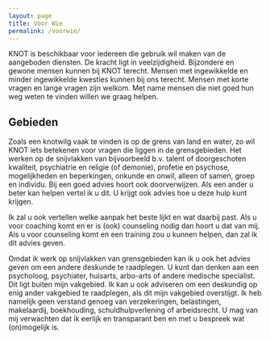 ```yaml
---
layout: page
title: Voor Wie
permalink: /voorwie/
---
```


KNOT is beschikbaar voor iedereen die gebruik wil maken van de aangeboden diensten.
De kracht ligt in veelzijdigheid. 
Bijzondere en gewone mensen kunnen bij KNOT terecht. Mensen met ingewikkelde en minder ingewikkelde kwesties kunnen bij ons terecht. Mensen met korte vragen en lange vragen zijn welkom. Met name mensen die niet goed hun weg weten te vinden willen we graag helpen.

## Gebieden
Zoals een knotwilg vaak te vinden is op de grens van land en water, zo wil KNOT iets betekenen voor vragen die liggen in de grensgebieden.
Het werken op de snijvlakken van bijvoorbeeld b.v. talent of doorgeschoten kwaliteit, psychiatrie en religie (of demonie), profetie en psychose, mogelijkheden en beperkingen, onkunde en onwil, alleen of samen, groep en individu.
Bij een goed advies hoort ook doorverwijzen. Als een ander u beter kan helpen vertel ik u dit. U krijgt ook advies hoe u deze hulp kunt krijgen.

Ik zal u ook vertellen welke aanpak het beste lijkt en wat daarbij past. Als u voor coaching komt en er is (ook) counseling nodig dan hoort u dat van mij. Als u voor counseling komt en een training zou u kunnen helpen, dan zal ik dit advies geven.

Omdat ik werk op snijvlakken van grensgebieden kan ik u ook het advies geven om een andere deskunde te raadplegen. U kunt dan denken aan een psycholoog, psychiater, huisarts, arbo-arts of andere medische specialist. Dit ligt buiten mijn vakgebied. 
Ik kan u ook adviseren om een deskundig op enig ander vakgebied te raadplegen, als dit mijn vakgebied overstijgt. Ik heb namelijk geen verstand genoeg van verzekeringen, belastingen, makelaardij, boekhouding, schuldhulpverlening of arbeidsrecht.
U mag van mij verwachten dat ik eerlijk en transparant ben en met u bespreek wat (on)mogelijk is.
